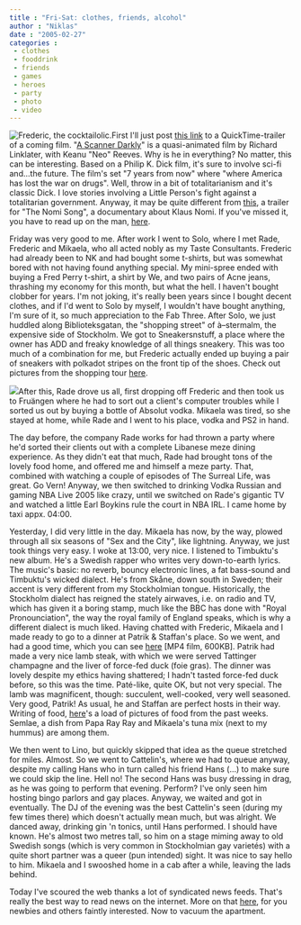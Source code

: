 ```yaml
---
title : "Fri-Sat: clothes, friends, alcohol"
author : "Niklas"
date : "2005-02-27"
categories : 
 - clothes
 - fooddrink
 - friends
 - games
 - heroes
 - party
 - photo
 - video
---
```


![Frederic, the cocktailolic.](https://niklasblog.com/wp-content/2005-02-26-fdp.jpg)First I'll just post [this link](http://playlist.yahoo.com/makeplaylist.dll?id=1340354&sdm=web&qtw=480&qth=300) to a QuickTime-trailer of a coming film. "[A Scanner Darkly](http://www.imdb.com/title/tt0405296)" is a quasi-animated film by Richard Linklater, with Keanu "Neo" Reeves. Why is he in everything? No matter, this can be interesting. Based on a Philip K. Dick film, it's sure to involve sci-fi and...the future. The film's set "7 years from now" where "where America has lost the war on drugs". Well, throw in a bit of totalitarianism and it's classic Dick. I love stories involving a Little Person's fight against a totalitarian government. Anyway, it may be quite different from [this](http://www.apple.com/trailers/independent/the_nomi_song.html), a trailer for "The Nomi Song", a documentary about Klaus Nomi. If you've missed it, you have to read up on the man, [here](http://thenomisong.com/abouut.htm).

Friday was very good to me. After work I went to Solo, where I met Rade, Frederic and Mikaela, who all acted nobly as my Taste Consultants. Frederic had already been to NK and had bought some t-shirts, but was somewhat bored with not having found anything special. My mini-spree ended with buying a Fred Perry t-shirt, a shirt by We, and two pairs of Acne jeans, thrashing my economy for this month, but what the hell. I haven't bought clobber for years. I'm not joking, it's really been years since I bought decent clothes, and if I'd went to Solo by myself, I wouldn't have bought anything, I'm sure of it, so much appreciation to the Fab Three. After Solo, we just huddled along Biblioteksgatan, the "shopping street" of à–stermalm, the expensive side of Stockholm. We got to Sneakersnstuff, a place where the owner has ADD and freaky knowledge of all things sneakery. This was too much of a combination for me, but Frederic actually ended up buying a pair of sneakers with polkadot stripes on the front tip of the shoes. Check out pictures from the shopping tour [here](https://niklasblog.com/bilder/2005-02-25).

![](https://niklasblog.com/wp-content/2005-02-25-rade.gif)After this, Rade drove us all, first dropping off Frederic and then took us to Fruängen where he had to sort out a client's computer troubles while I sorted us out by buying a bottle of Absolut vodka. Mikaela was tired, so she stayed at home, while Rade and I went to his place, vodka and PS2 in hand.

The day before, the company Rade works for had thrown a party where he'd sorted their clients out with a complete Libanese meze dining experience. As they didn't eat that much, Rade had brought tons of the lovely food home, and offered me and himself a meze party. That, combined with watching a couple of episodes of The Surreal Life, was great. Go Vern! Anyway, we then switched to drinking Vodka Russian and gaming NBA Live 2005 like crazy, until we switched on Rade's gigantic TV and watched a little Earl Boykins rule the court in NBA IRL. I came home by taxi appx. 04:00.

Yesterday, I did very little in the day. Mikaela has now, by the way, plowed through all six seasons of "Sex and the City", like lightning. Anyway, we just took things very easy. I woke at 13:00, very nice. I listened to Timbuktu's new album. He's a Swedish rapper who writes very down-to-earth lyrics. The music's basic: no reverb, bouncy electronic lines, a fat bass-sound and Timbuktu's wicked dialect. He's from Skåne, down south in Sweden; their accent is very different from my Stockholmian tongue. Historically, the Stockholm dialect has reigned the stately airwaves, i.e. on radio and TV, which has given it a boring stamp, much like the BBC has done with "Royal Pronounciation", the way the royal family of England speaks, which is why a different dialect is much liked. Having chatted with Frederic, Mikaela and I made ready to go to a dinner at Patrik & Staffan's place. So we went, and had a good time, which you can see [here](https://niklasblog.com/wp-content/2005-02-26-dinner.mp4) \[MP4 film, 600KB\]. Patrik had made a very nice lamb steak, with which we were served Tattinger champagne and the liver of force-fed duck (foie gras). The dinner was lovely despite my ethics having shattered; I hadn't tasted force-fed duck before, so this was the time. Paté-like, quite OK, but not very special. The lamb was magnificent, though: succulent, well-cooked, very well seasoned. Very good, Patrik! As usual, he and Staffan are perfect hosts in their way. Writing of food, [here](https://niklasblog.com/bilder/2005-02-yum)'s a load of pictures of food from the past weeks. Semlae, a dish from Papa Ray Ray and Mikaela's tuna mix (next to my hummus) are among them.

We then went to Lino, but quickly skipped that idea as the queue stretched for miles. Almost. So we went to Cattelin's, where we had to queue anyway, despite my calling Hans who in turn called his friend Hans (...) to make sure we could skip the line. Hell no! The second Hans was busy dressing in drag, as he was going to perform that evening. Perform? I've only seen him hosting bingo parlors and gay places. Anyway, we waited and got in eventually. The DJ of the evening was the best Cattelin's seen (during my few times there) which doesn't actually mean much, but was alright. We danced away, drinking gin 'n tonics, until Hans performed. I should have known. He's almost two metres tall, so him on a stage miming away to old Swedish songs (which is very common in Stockholmian gay varietés) with a quite short partner was a queer (pun intended) sight. It was nice to say hello to him. Mikaela and I swooshed home in a cab after a while, leaving the lads behind.

Today I've scoured the web thanks a lot of syndicated news feeds. That's really the best way to read news on the internet. More on that [here](http://www.everything2.com/index.pl?node_id=767508), for you newbies and others faintly interested. Now to vacuum the apartment.

